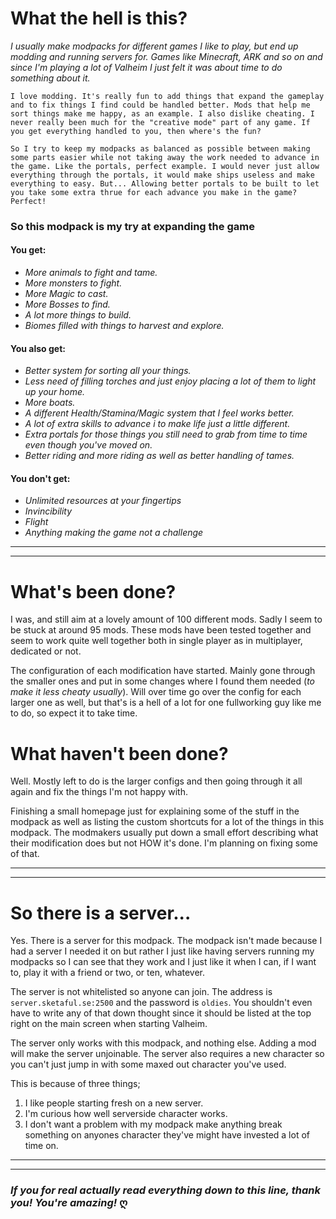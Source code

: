 # What the hell is this? 
*I usually make modpacks for different games I like to play, but end up modding and running servers for. Games like Minecraft, ARK and so on and since I'm playing a lot of Valheim I just felt it was about time to do something about it.*

    I love modding. It's really fun to add things that expand the gameplay and to fix things I find could be handled better. Mods that help me sort things make me happy, as an example. I also dislike cheating. I never really been much for the "creative mode" part of any game. If you get everything handled to you, then where's the fun?

    So I try to keep my modpacks as balanced as possible between making some parts easier while not taking away the work needed to advance in the game. Like the portals, perfect example. I would never just allow everything through the portals, it would make ships useless and make everything to easy. But... Allowing better portals to be built to let you take some extra thrue for each advance you make in the game? Perfect!

### So this modpack is my try at expanding the game
#### You get: 
* *More animals to fight and tame.*
* *More monsters to fight.*
* *More Magic to cast.*
* *More Bosses to find.*
* *A lot more things to build.*
* *Biomes filled with things to harvest and explore.*

#### You also get:
* *Better system for sorting all your things.*
* *Less need of filling torches and just enjoy placing a lot of them to light up your home.*
* *More boats.*
* *A different Health/Stamina/Magic system that I feel works better.*
* *A lot of extra skills to advance i to make life just a little different.*
* *Extra portals for those things you still need to grab from time to time even though you've moved on.*
* *Better riding and more riding as well as better handling of tames.*

#### You don't get:
* *Unlimited resources at your fingertips*
* *Invincibility*
* *Flight*
* *Anything making the game not a challenge*

---
---

# What's been done?
I was, and still aim at a lovely amount of 100 different mods. Sadly I seem to be stuck at around 95 mods. These mods have been tested together and seem to work quite well together both in single player as in multiplayer, dedicated or not. 

The configuration of each modification have started. Mainly gone through the smaller ones and put in some changes where I found them needed (*to make it less cheaty usually*). Will over time go over the config for each larger one as well, but that's is a hell of a lot for one fullworking guy like me to do, so expect it to take time.

# What haven't been done?
Well. Mostly left to do is the larger configs and then going through it all again and fix the things I'm not happy with. 

Finishing a small homepage just for explaining some of the stuff in the modpack as well as listing the custom shortcuts for a lot of the things in this modpack. The modmakers usually put down a small effort describing what their modification does but not HOW it's done. I'm planning on fixing some of that.

---
---

# So there is a server...
Yes. There is a server for this modpack. The modpack isn't made because I had a server I needed it on but rather I just like having servers running my modpacks so I can see that they work and I just like it when I can, if I want to, play it with a friend or two, or ten, whatever.

The server is not whitelisted so anyone can join. The address is <code>server.sketaful.se:2500</code> and the password is <code>oldies</code>. You shouldn't even have to write any of that down thought since it should be listed at the top right on the main screen when starting Valheim.

The server only works with this modpack, and nothing else. Adding a mod will make the server unjoinable. The server also requires a new character so you can't just jump in with some maxed out character you've used. 

This is because of three things; 
1. I like people starting fresh on a new server. 
2. I'm curious how well serverside character works. 
3. I don't want a problem with my modpack make anything break something on anyones character they've might have invested a lot of time on.

---
---
### *If you for real actually read everything down to this line, thank you! You're amazing!* ღ
